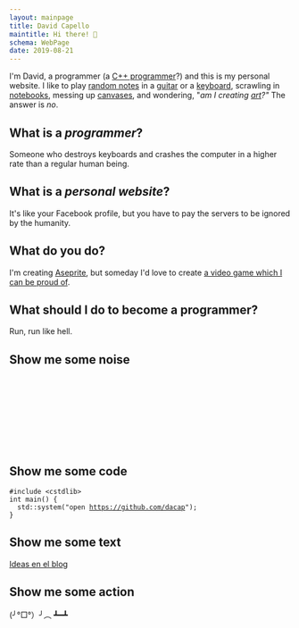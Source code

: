 ```yaml
---
layout: mainpage
title: David Capello
maintitle: Hi there! 👋
schema: WebPage
date: 2019-08-21
---
```


I'm David, a programmer (a [C++ programmer](/cpp/)?) and this is my
personal website. I like to
play [random notes](https://soundcloud.com/davidcapello/jazzy-impro-1)
in a [guitar](https://www.youtube.com/watch?v=o3VDdjhc-WY) or a [keyboard](https://twitter.com/davidcapello/status/854725447787196416),
scrawling in [notebooks](https://twitter.com/davidcapello/status/531962398631297024),
messing up [canvases](https://twitter.com/davidcapello/status/398656533653123072),
and wondering, "*am I creating [art](https://www.youtube.com/watch?v=8Q2Vu3PZbcE)?"*
The answer is *no*.

## What is a *programmer*?

Someone who destroys keyboards and crashes the computer in a higher
rate than a regular human being.

## What is a *personal website*?

It's like your Facebook profile, but you have to pay the servers to be
ignored by the humanity.

## What do you do?

I'm creating [Aseprite](https://www.aseprite.org), but someday I'd
love to create [a video game which I can be proud of](https://dacap.itch.io/housefly).

## What should I do to become a programmer?

Run, run like hell.

## Show me some noise

<p>
<iframe id="noise" width="100%" height="128" scrolling="no" frameborder="no" allow="autoplay" src="">
</iframe>
</p>

## Show me some code

<p><pre><code>#include &lt;cstdlib&gt;
int main() {
  std::system("open <a href="https://github.com/dacap">https://github.com/dacap</a>");
}
</code></pre></p>

## Show me some text

[Ideas en el blog](/categories/#ideas-ref)

## Show me some action

(╯°□°）╯︵ ┻━┻

<script src="/assets/js/jquery.min.js"></script>
<script>
tracks = [10226066,116932462,135746427,163342185,209295275,77855287,91190926];
track = tracks[Math.floor(Math.random() * tracks.length)];
$("#noise").attr("src", "https://w.soundcloud.com/player/?url=https%3A//api.soundcloud.com/tracks/" + track +
 "&color=%23ff5500&auto_play=false&hide_related=false&show_comments=false&show_user=true&show_reposts=false&show_teaser=false&visual=false");
</script>

